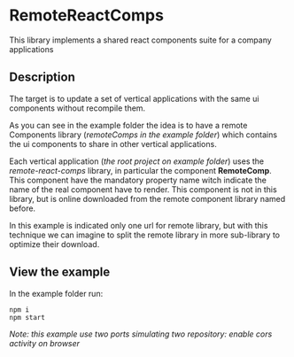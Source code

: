 # RemoteReactComps

This library implements a shared react components suite for a company applications

## Description

The target is to update a set of vertical applications with the same ui components without recompile them.

As you can see in the example folder the idea is to have a remote Components library (*remoteComps in the example folder*)
which contains the ui components to share in other vertical applications.

Each vertical application (*the root project on example folder*) uses the *remote-react-comps* library, in particular the component **RemoteComp**. This component have the mandatory property name witch indicate the name of the real component have to render.
This component is not in this library, but is online downloaded from the remote component library named before.

In this example is indicated only one url for remote library, but with this technique we can imagine to split the remote library in more sub-library to optimize their download.

## View the example

In the example folder run:
    
    npm i
    npm start

*Note: this example use two ports simulating two repository: enable cors activity on browser*
